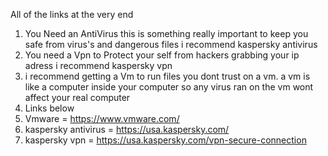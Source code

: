 All of the links at the very end
1. You Need an AntiVirus this is something really important to keep you safe from virus's and dangerous files i recommend kaspersky antivirus
2. You need a Vpn to Protect your self from hackers grabbing your ip adress i recommend kaspersky vpn
3. i recommend getting a Vm to run files you dont trust on a vm. a vm is like a computer inside your computer so any virus ran on the vm wont affect your real computer
4. Links below
5. Vmware = https://www.vmware.com/
6. kaspersky antivirus = https://usa.kaspersky.com/
7. kaspersky vpn = https://usa.kaspersky.com/vpn-secure-connection
